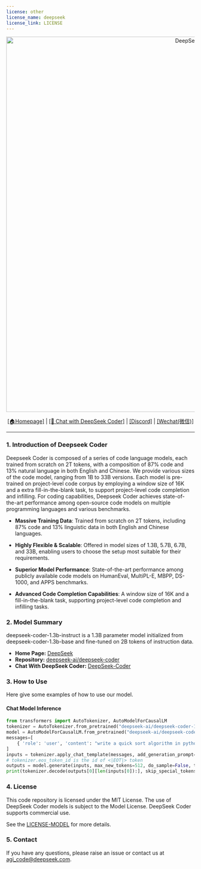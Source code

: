 ```yaml
---
license: other
license_name: deepseek
license_link: LICENSE
---
```


<p align="center">
<img width="1000px" alt="DeepSeek Coder" src="https://github.com/deepseek-ai/DeepSeek-Coder/blob/main/pictures/logo.png?raw=true">
</p>
<p align="center"><a href="https://www.deepseek.com/">[🏠Homepage]</a>  |  <a href="https://coder.deepseek.com/">[🤖 Chat with DeepSeek Coder]</a>  |  <a href="https://discord.gg/Tc7c45Zzu5">[Discord]</a>  |  <a href="https://github.com/guoday/assert/blob/main/QR.png?raw=true">[Wechat(微信)]</a> </p>
<hr>



### 1. Introduction of Deepseek Coder

Deepseek Coder is composed of a series of code language models, each trained from scratch on 2T tokens, with a composition of 87% code and 13% natural language in both English and Chinese. We provide various sizes of the code model, ranging from 1B to 33B versions. Each model is pre-trained on project-level code corpus by employing a window size of 16K and a extra fill-in-the-blank task, to support  project-level code completion and infilling. For coding capabilities, Deepseek Coder achieves state-of-the-art performance among open-source code models on multiple programming languages and various benchmarks. 

- **Massive Training Data**: Trained from scratch on 2T tokens, including 87% code and 13% linguistic data in both English and Chinese languages.
  
- **Highly Flexible & Scalable**: Offered in model sizes of 1.3B, 5.7B, 6.7B, and 33B, enabling users to choose the setup most suitable for their requirements.
  
- **Superior Model Performance**: State-of-the-art performance among publicly available code models on HumanEval, MultiPL-E, MBPP, DS-1000, and APPS benchmarks.
  
- **Advanced Code Completion Capabilities**: A window size of 16K and a fill-in-the-blank task, supporting project-level code completion and infilling tasks.

 
  
### 2. Model Summary
deepseek-coder-1.3b-instruct is a 1.3B parameter model initialized from deepseek-coder-1.3b-base and fine-tuned on 2B tokens of instruction data.
- **Home Page:** [DeepSeek](https://deepseek.com/)
- **Repository:** [deepseek-ai/deepseek-coder](https://github.com/deepseek-ai/deepseek-coder)
- **Chat With DeepSeek Coder:** [DeepSeek-Coder](https://coder.deepseek.com/)


### 3. How to Use
Here give some examples of how to use our model.
#### Chat Model Inference
```python
from transformers import AutoTokenizer, AutoModelForCausalLM
tokenizer = AutoTokenizer.from_pretrained("deepseek-ai/deepseek-coder-1.3b-instruct", trust_remote_code=True)
model = AutoModelForCausalLM.from_pretrained("deepseek-ai/deepseek-coder-1.3b-instruct", trust_remote_code=True, torch_dtype=torch.bfloat16).cuda()
messages=[
    { 'role': 'user', 'content': "write a quick sort algorithm in python."}
]
inputs = tokenizer.apply_chat_template(messages, add_generation_prompt=True, return_tensors="pt").to(model.device)
# tokenizer.eos_token_id is the id of <|EOT|> token
outputs = model.generate(inputs, max_new_tokens=512, do_sample=False, top_k=50, top_p=0.95, num_return_sequences=1, eos_token_id=tokenizer.eos_token_id)
print(tokenizer.decode(outputs[0][len(inputs[0]):], skip_special_tokens=True))
```

### 4. License
This code repository is licensed under the MIT License. The use of DeepSeek Coder models is subject to the Model License. DeepSeek Coder supports commercial use.

See the [LICENSE-MODEL](https://github.com/deepseek-ai/deepseek-coder/blob/main/LICENSE-MODEL) for more details.

### 5. Contact

If you have any questions, please raise an issue or contact us at [agi_code@deepseek.com](mailto:agi_code@deepseek.com).


